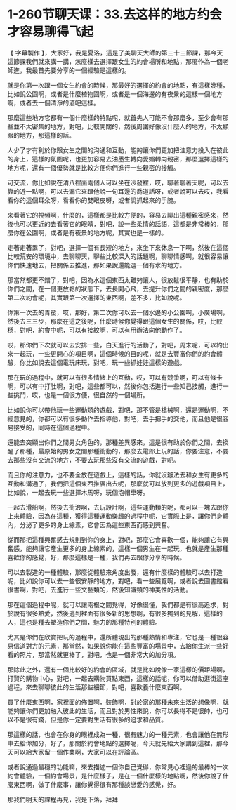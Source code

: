 # 1-260节聊天课：33.去这样的地方约会才容易聊得飞起

【 字幕製作 】，大家好，我是夏洛，這是了美聊天大師的第三十三節課，那今天這節課我們就來講一講，怎麼樣去選擇跟女生的約會場所和地點，那麼作為一個老師進，我最首先要分享的一個經驗是這樣的。

就是你第一次跟一個女生約會的時候，那最好的選擇的約會的地點，有這樣幾種，比如說公園啊，或者是什麼植物園啊，或者是一個海邊的有夜景的這樣一個地方啊，或者去一個清淨的酒吧這樣。

那麼這些地方它都有一個什麼樣的特點呢，就首先人可能不會那麼多，至少會有那些並不太密集的地方，對吧，比較開闊的，然後周圍好像沒什麼人的地方，不太顯眼的地方，那這樣的話。

人少了才有利於你跟女生之間的沟通和互動，能夠讓你們更加把注意力投入在彼此的身上，這樣的氛圍呢，也更加容易去油墨生轉向愛媚轉向親密，那麼選擇這樣的地方呢，還有一個優勢就是比較方便你們進行一些親密的接觸。

可交流，你比如說在清八裡面兩個人可以坐在沙發裡，哎，聊著聊著天呢，可以去靠的近一點啊，可以去漏它來跟他說一句耳邊的喬道話呀，或者說可以去哎，我看看你的這個耳朵呀，看看你的雙眼皮呀，或者說抓起來的手腕。

來看著它的視頻啊，什麼的，這樣都是比較方便的，容易去聊出這種親密感來，然後也可以更近的去看著它的眼睛，對吧，說一些柔情的話語，這都是非常棒的，那麼你在公園啊，或者是有夜景的地方呢，其實也是一樣的。

走著走著累了，對吧，選擇一個有長短的地方，來坐下來休息一下啊，然後在這個比較荒安的環境中，去聊聊天，聊些比較深入的話題啊，聊聊情感啊，就很容易讓你們快速地去，把關係去推進，那如果說還能選一個有水的地方。

那當然都更不錯了，對吧，因為水這個東西太難夠讓人，很放鬆很平靜，也有助於你們之間，在一個更放鬆的狀態下，去長開心飛，去提升你們之間的親密度，那麼第二次約會呢，其實跟第一次選擇的東西啊，差不多，比如說呢。

你第一次去的青蛮，哎，那好，第二次你可以去一個水邊的小公園啊，小廣場啊，然後去三三步，那麼在這之後呢，什麼時候你覺得跟這個女生的關係，哎，比較穩，對吧，約會中呢，可以有接紋啊，可以有用辦法向他動作了。

哎，那你們下次就可以去安排一些，白天進行的活動了，對吧，周末呢，可以約出來一起玩，一些更開心的項目啊，這個時候的目的呢，就是去豐富你們的約會體驗，你比如說去這個電玩床玩，對吧，玩一些抓娃娃這樣的遊戲。

那在玩的過程中，就可以有很多情緒上的互動，哎，可以有競爭啊，可以有條卡啊，可以有中打肚啊，對吧，這些都可以，然後你包括進行一些知己接觸，進行一些挑鬥，哎，也是一個很方便，很自然的一個場所。

比如說你可以帶他玩一些運動類的遊戲，對吧，那不管是槍械啊，還是運動啊，不經意見的，你都可以有很多動作去指導他，對吧，去手把手的交他，而且他是很容易接受的，同時在這個過程中。

還能去突顯出你們之間男女角色的，那種差異感來，這是很有助於你們之間，去換醒了那種，最原始的男女之間那種衝動的，那麼去電郎上玩的話，你要注意，不要去那些沒有交流的地方，不要去玩那些沒有交流的遊戲，對吧。

而且你的注意力，也不要全放在遊戲上，這樣的話，你就沒辦法去和女生有更多的互動和溝通了，我們把這個東西推廣出去呢，那麼就可以放到更多的遊戲項目上，比如說，一起去玩一些選擇木馬呀，玩個泡帽車呀。

一起去滑船啊，然後去衝浪啊，去玩設計啊，這些運動類的呢，都可以一塊去跟你上來體驗，因為在這種，獲得這種運動樂趣的過程中呢，它實際上是，讓你們身體內，分泌了更多的身上線素，它會因為這些東西而感到興奮。

從而那把這種興奮感去規則到你的身上，對吧，那麼它會喜歡一個，能夠讓它有興奮感，能夠讓它產生更多的身上線素的，這樣一個男生在一起玩，也就是產生那種喜歡你的感覺，好，那麼這樣是一種，我們再去跟你分享的時候。

可以去製造的一種體驗，那麼從體驗來角度出發，還有什麼樣的體驗可以去打造呢，比如說你可以去一些很安靜的地方，對吧，看一些展覽啊，或者說去圖書館看很書啊，對吧，去進行一些文藝類的，然後知識類的神美性的活動。

那在這個過程中呢，就可以讓兩根之間覺得，好像很懂，我們都是有很高追求，對於說有很多熱愛，然後逃到裡面有很多新的思想啊，有很多獨到的見解，這樣的人，這也是種去塑造你們之間，魅力的那種特別的體驗。

尤其是你們在欣賞把玩的過程中，還所體現出的那種熱情和專注，它也是一種很容易信道對方的元素，那當然，如果說你能在這些豐富的場景中，去給你生派一些好看的照片，那當然就更棒了，對吧，也是一個非常大的加分項。

那除此之外，還有一個比較好的約會的區域，就是比如說像一家這樣的價距場啊，打賢的購物中心，對吧，一起去購物買點東西，這樣的話呢，你可以借助逛街這座過程，來去聊聊彼此的生活那些細節，對吧，喜歡養什麼東西啊。

買了什麼東西啊，家裡面的佈置啊，裝飾啊，對於家的那種未來生活的想像啊，就能夠讓你們更加融入彼此的生活，而且對於男性來說，你可以長得不是很帥，也可以不是很有錢，但是你一定要對生活有很多的追求和品質。

那這樣的話，也會在你身的眼裡成為一種，很有魅力的一種元素，也會讓他在無形中去給你加分，好了，那關於約會地點的選擇呢，今天就先給大家講到這裡，那今天可以給大家留一個作業啊，大家可以在評論區。

或者說通過最穩的功能嘛，來去描述一個你自己覺得，你常見心裡過的最棒的一次約會體驗，一個約會場景，是什麼樣子，是在一個什麼樣的地點啊，然後你說了什麼東西啊，做了什麼事，讓你覺得很有那種談戀愛的感覺，好。

那我們明天的課程再見，我是下落，拜拜